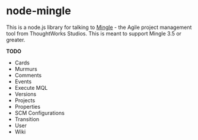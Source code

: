 node-mingle
===========

This is a node.js library for talking to [Mingle](http://www.thoughtworks-studios.com/mingle-agile-project-management) - the Agile project management tool from ThoughtWorks Studios.
This is meant to support Mingle 3.5 or greater.


__TODO__

* Cards
* Murmurs
* Comments
* Events
* Execute MQL
* Versions
* Projects
* Properties
* SCM Configurations
* Transition
* User
* Wiki


